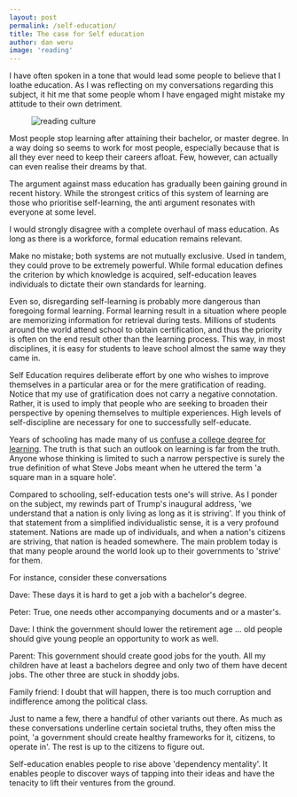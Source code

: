 ```yaml
---
layout: post
permalink: /self-education/
title: The case for Self education
author: dan weru
image: 'reading'
---
```


I have often spoken in a tone that would lead some people to believe that I loathe education.
As I was reflecting on my conversations regarding this subject, it hit me that some people whom I have engaged might
mistake my attitude to their own detriment.

<figure><img class = '' src = '{{site.baseurl}}/assets/posts/reading.jpg' alt = 'reading culture'></figure>
Most people stop learning after attaining their bachelor, or master degree. In a way doing so seems to work for most people, especially because that is all they ever need to keep their careers afloat. Few, however, can actually
can even realise their dreams by that.

The argument against mass education has gradually been gaining ground in recent history.
While the strongest critics of this system of learning are those who prioritise self-learning, the
anti argument resonates with everyone at some level.

I would strongly disagree with a complete overhaul of mass education. As long as there is a 
workforce, formal education remains relevant.

Make no mistake; both systems are not mutually exclusive. Used in tandem, they could prove to be
extremely powerful. While formal education defines the criterion by which knowledge is acquired, self-education leaves individuals to dictate their own standards for learning.

Even so, disregarding self-learning is probably more dangerous than foregoing formal learning. Formal learning result in a situation where people are memorizing information for
retrieval during tests.  Millions of students around the world attend school to obtain certification, and thus the priority is often on the end result other than the learning process. This way, in most disciplines, it is easy for students to leave school almost  the same way they came in.

Self Education requires deliberate effort by one who wishes to improve themselves in a particular area
or for the mere gratification of reading. Notice that my use of gratification does not carry a negative connotation.
Rather, it is used to imply that people who are seeking to broaden their perspective by opening themselves to multiple 
experiences. High levels of self-discipline are necessary for one to successfully self-educate.

Years of schooling has made many of us <a href = 'https://www.scotthyoung.com/blog/2007/09/05/dont-confuse-a-degree-with-learning/' class = 'link-follow' target = '_blank'>confuse a college degree for learning</a>. The truth is that such an outlook on learning is far from the truth. Anyone whose thinking is limited to such a narrow perspective is surely
the true definition of what Steve Jobs meant when he uttered the term 'a square man in a square hole'.

Compared to schooling, self-education tests one's will strive. As I ponder on the subject, my rewinds part of Trump's inaugural address, 'we understand that a nation is only living as long as it is striving'. If you think of
that statement from a simplified individualistic sense, it is a very profound statement. Nations are made up of individuals, and when a nation's
citizens are striving, that nation is headed somewhere. The main problem today is that many people around the world look up to their
governments to 'strive' for them.

For instance, consider these conversations

<div class = 'important'>
  <p>Dave: These days it is hard to get a job with a bachelor's degree.</p>
  <p>Peter: True, one needs other accompanying documents and or a master's.</p>
  <p>Dave: I think the government should lower the retirement age ... old people should give young people an opportunity to work as well.</p>
</div>

<div div class = 'important'>
 <p>Parent: This government should create good jobs for the youth. All my children have at least a bachelors degree and only two
        of them have decent jobs. The other three are stuck in shoddy jobs.</p>
 <p>Family friend: I doubt that will happen, there is too much corruption and indifference among the political class.</p>
</div>
Just to name a few, there a handful of other variants out there. As much as these conversations underline certain societal truths, they
often miss the point, 'a government should create healthy frameworks for it, citizens, to operate in'. The rest is up to the citizens
to figure out.

Self-education enables people to rise above 'dependency mentality'. It enables people to discover ways of tapping into their ideas and have
the tenacity to lift their ventures from the ground.


